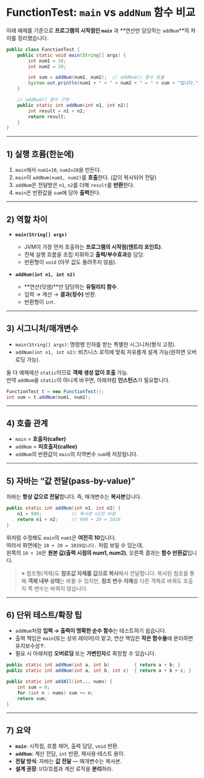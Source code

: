 # FunctionTest: `main` vs `addNum` 함수 비교

아래 예제를 기준으로 **프로그램의 시작점인 `main`** 과 **연산만 담당하는 `addNum`**의 차이를 정리했습니다.

```java
public class FunctionTest {
    public static void main(String[] args) {
        int num1 = 10;
        int num2 = 20;

        int sum = addNum(num1, num2);  // addNum() 함수 호출
        System.out.println(num1 + " + " + num2 + " = " + sum + "입니다.");
    }

    // addNum() 함수 구현
    public static int addNum(int n1, int n2){
        int result = n1 + n2;
        return result;
    }
}
```

---

## 1) 실행 흐름(한눈에)
1. `main`에서 `num1=10`, `num2=20`을 만든다.
2. `main`이 `addNum(num1, num2)`를 **호출**한다. (값이 복사되어 전달)
3. `addNum`은 전달받은 `n1`, `n2`를 더해 `result`를 **반환**한다.
4. `main`은 반환값을 `sum`에 담아 **출력**한다.

---

## 2) 역할 차이
- **`main(String[] args)`**
    - JVM이 가장 먼저 호출하는 **프로그램의 시작점(엔트리 포인트)**.
    - 전체 실행 흐름을 조립·지휘하고 **출력/부수효과**를 담당.
    - 반환형이 `void` (아무 값도 돌려주지 않음).

- **`addNum(int n1, int n2)`**
    - **연산(덧셈)**만 담당하는 **유틸리티 함수**.
    - 입력 → 계산 → **결과(정수)** 반환.
    - 반환형이 `int`.

---

## 3) 시그니처/매개변수
- `main(String[] args)`: 명령행 인자를 받는 특별한 시그니처(형식 고정).
- `addNum(int n1, int n2)`: 비즈니스 로직에 맞춰 자유롭게 설계 가능(원하면 오버로딩 가능).

둘 다 예제에선 `static`이므로 **객체 생성 없이 호출** 가능.  
만약 `addNum`을 `static`이 아니게 바꾸면, 아래처럼 **인스턴스**가 필요합니다.

```java
FunctionTest t = new FunctionTest();
int sum = t.addNum(num1, num2);
```

---

## 4) 호출 관계
- `main` = **호출자(caller)**
- `addNum` = **피호출자(callee)**
- `addNum`의 반환값이 `main`의 지역변수 `sum`에 저장됩니다.

---

## 5) 자바는 “값 전달(pass-by-value)”
자바는 **항상 값으로 전달**합니다. 즉, 매개변수는 **복사본**입니다.

```java
public static int addNum(int n1, int n2) {
    n1 = 999;           // 복사본 n1만 바뀜
    return n1 + n2;     // 999 + 20 = 1019
}
```
위처럼 수정해도 `main`의 `num1`은 **여전히 10**입니다.  
따라서 화면에는 `10 + 20 = 1019입니다.` 처럼 보일 수 있는데,  
왼쪽의 `10 + 20`은 **원본 값(출력 시점의 num1, num2)**, 오른쪽 결과는 **함수 반환값**입니다.

> ※ 참조형(객체)도 **참조값 자체를 값으로 복사**해서 전달합니다. 복사된 참조를 통해 **객체 내부 상태**는 바뀔 수 있지만, **참조 변수 자체**를 다른 객체로 바꿔도 호출자 쪽 변수는 바뀌지 않습니다.

---

## 6) 단위 테스트/확장 팁
- `addNum`처럼 **입력 → 출력이 명확한 순수 함수**는 테스트하기 쉽습니다.
- 출력 책임은 `main`(또는 상위 레이어)이 맡고, 연산 책임은 **작은 함수들**에 분리하면 유지보수성↑.
- 필요 시 아래처럼 **오버로딩** 또는 **가변인자**로 확장할 수 있습니다.

```java
public static int addNum(int a, int b)         { return a + b; }
public static int addNum(int a, int b, int c)  { return a + b + c; }

public static int addAll(int... nums) {
    int sum = 0;
    for (int n : nums) sum += n;
    return sum;
}
```

---

## 7) 요약
- **`main`**: 시작점, 흐름 제어, 출력 담당, `void` 반환.
- **`addNum`**: 계산 전담, `int` 반환, 재사용·테스트 용이.
- **전달 방식**: 자바는 **값 전달** — 매개변수는 복사본.
- **설계 권장**: I/O/흐름과 계산 로직을 **분리**하라.
